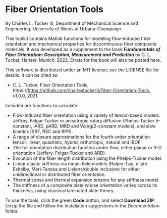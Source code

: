 # Fiber Orientation Tools

By Charles L. Tucker III, Department of Mechanical Science and Engineering, University of Illinois at Urbana-Champaign

This toolkit contains Matlab functions for modeling flow-induced fiber orientation and mechanical properties for discontinuous-fiber composite materials.  It was developed as a supplement to the book **_Fundamentals of Fiber Orientation: Description, Measurement and Prediction_** by C. L. Tucker, Hanser, Munich, 2022.  Errata for the book will also be posted here.

This software is distributed under an MIT license; see the LICENSE file for details.  It can be cited as:
- C. L. Tucker, Fiber Orientation Tools, https://https://github.com/charlestucker3/Fiber-Orientation-Tools, v1.0.0, 2021.

Included are functions to calculate:
- Flow-induced fiber orientation using a variety of tensor-based models: Jeffrey, Folgar-Tucker or anisotropic rotary diffusion (Phelps-Tucker 5-constant, iARD, pARD, MRD and Wang/2-constant models), and slow kinetics (SRF, RSC and RPR).
- A range of closure approximations for the fourth-order orientation tensor: linear, quadratic, hybrid, orthotropic, natural and IBOF.
- The full orientation distribution function under flow, either planar or 3-D orientation (Jeffery, Folgar-Tucker and ARD).
- Evolution of the fiber length distribution using the Phelps-Tucker model.
- Linear elastic stiffness via mean-field models (Halpin-Tsai, dilute Eshelby, Mori-Tanaka and Lielens/double inclusion) for either unidirectional or distributed fiber orientation.
- Thermal stress and thermal expansion tensors for any stiffness model.
- The stiffness of a composite plate whose orientation varies across its thickness, using classical laminated plate theory.  

To use the tools, click the green **Code** button, and select **Download ZIP**.  Unzip the file and follow the installation suggestions in the _Documentation_ folder.  
